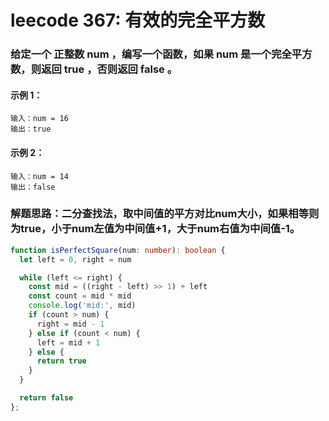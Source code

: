 # leecode 367: 有效的完全平方数
### 给定一个 正整数 num ，编写一个函数，如果 num 是一个完全平方数，则返回 true ，否则返回 false 。

#### 示例 1：
```
输入：num = 16
输出：true
```
#### 示例 2：
```
输入：num = 14
输出：false
```

### 解题思路：二分查找法，取中间值的平方对比num大小，如果相等则为true，小于num左值为中间值+1，大于num右值为中间值-1。
```ts
function isPerfectSquare(num: number): boolean {
  let left = 0, right = num

  while (left <= right) {
    const mid = ((right - left) >> 1) + left
    const count = mid * mid
    console.log('mid:', mid)
    if (count > num) {
      right = mid - 1
    } else if (count < num) {
      left = mid + 1
    } else {
      return true
    }
  }

  return false
};
```